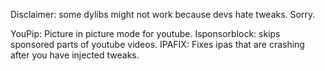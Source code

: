Disclaimer: some dylibs might not work because devs hate tweaks. Sorry. 

YouPip: Picture in picture mode for youtube.
Isponsorblock: skips sponsored parts of youtube videos. 
IPAFIX: Fixes ipas that are crashing after you have injected tweaks. 
